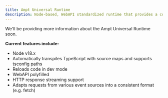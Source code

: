 ```yaml
---
title: Ampt Universal Runtime
description: Node-based, WebAPI standardized runtime that provides a consistent execution environment across serverless, containers, and edge-based technologies.
---
```


We'll be providing more information about the Ampt Universal Runtime soon.

**Current features include:**

- Node v18.x
- Automatically transpiles TypeScript with source maps and supports tsconfig paths
- Reloads code in dev mode
- WebAPI polyfilled
- HTTP response streaming support
- Adapts requests from various event sources into a consistent format (e.g. fetch)
